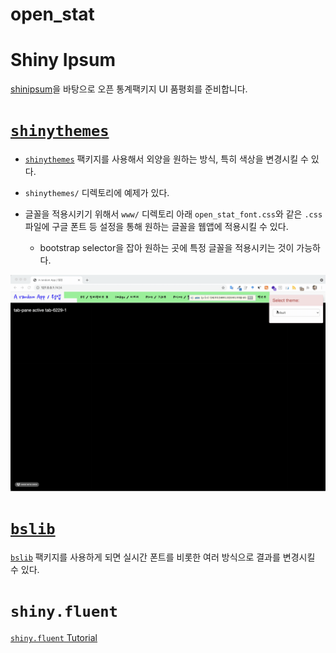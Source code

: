 # open_stat

<!-- badges: start -->

<!-- badges: end -->

# Shiny Ipsum

[shinipsum](https://thinkr-open.github.io/shinipsum/)을 바탕으로 오픈 통계팩키지 UI 품평회를 준비합니다.

# [`shinythemes`](https://rstudio.github.io/shinythemes/)

-   [`shinythemes`](https://rstudio.github.io/shinythemes/) 팩키지를 사용해서 외양을 원하는 방식, 특히 색상을 변경시킬 수 있다.

-   `shinythemes/` 디렉토리에 예제가 있다.

-   글꼴을 적용시키기 위해서 `www/` 디렉토리 아래 `open_stat_font.css`와 같은 `.css` 파일에 구글 폰트 등 설정을 통해 원하는 글꼴을 웹앱에 적용시킬 수 있다.

    -   bootstrap selector을 잡아 원하는 곳에 특정 글꼴을 적용시키는 것이 가능하다.

![](inst/shinythemes_fonts.gif)

# [`bslib`](https://rstudio.github.io/bslib/)

[`bslib`](https://rstudio.github.io/bslib/) 팩키지를 사용하게 되면 실시간 폰트를 비롯한 여러 방식으로 결과를 변경시킬 수 있다.


# `shiny.fluent`

[`shiny.fluent` Tutorial](https://appsilon.com/shiny-fluent-tutorial/)

